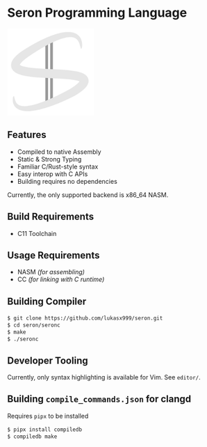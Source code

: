 # Seron Programming Language

<img src="./assets/logo.svg" width="200" height="200">

## Features

- Compiled to native Assembly
- Static & Strong Typing
- Familiar C/Rust-style syntax
- Easy interop with C APIs
- Building requires no dependencies

Currently, the only supported backend is x86_64 NASM.

## Build Requirements

- C11 Toolchain

## Usage Requirements

- NASM *(for assembling)*
- CC *(for linking with C runtime)*

## Building Compiler

```
$ git clone https://github.com/lukasx999/seron.git
$ cd seron/seronc
$ make
$ ./seronc
```

## Developer Tooling

Currently, only syntax highlighting is available for Vim. See `editor/`.

## Building `compile_commands.json` for clangd

Requires `pipx` to be installed

```
$ pipx install compiledb
$ compiledb make
```
